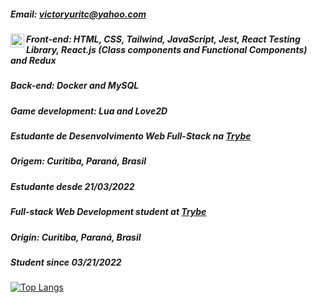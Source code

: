 ##### Email: victoryuritc@yahoo.com

##### <a href="https://www.linkedin.com/in/victor-yuri-tavares-de-camargo/">
  <img align="left" alt="Victor Camargo's LinkedIn" width="22px" src="https://raw.githubusercontent.com/peterthehan/peterthehan/master/assets/linkedin.svg" />
</a>

##### Front-end: HTML, CSS, Tailwind, JavaScript, Jest, React Testing Library, React.js (Class components and Functional Components) and Redux
##### Back-end: Docker and MySQL
##### Game development: Lua and Love2D

##### Estudante de Desenvolvimento Web Full-Stack na [Trybe](https://github.com/tryber)
##### Origem: Curitiba, Paraná, Brasil
##### Estudante desde 21/03/2022

##### Full-stack Web Development student at [Trybe](https://github.com/tryber)
##### Origin: Curitiba, Paraná, Brasil
##### Student since 03/21/2022


[![Top Langs](https://github-readme-stats.vercel.app/api/top-langs/?username=VictorYuriTC)](https://github.com/anuraghazra/github-readme-stats)


<!--
**VictorYuriTC/VictorYuriTC** is a ✨ _special_ ✨ repository because its `README.md` (this file) appears on your GitHub profile.

Here are some ideas to get you started:

- 🔭 I’m currently working on ...
- 🌱 I’m currently learning ...
- 👯 I’m looking to collaborate on ...
- 🤔 I’m looking for help with ...
- 💬 Ask me about ...
- 📫 How to reach me: ...
- 😄 Pronouns: ...
- ⚡ Fun fact: ...
-->
